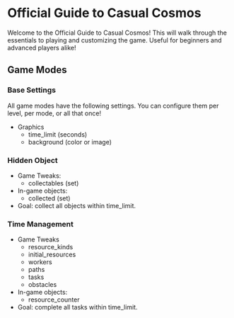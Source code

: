 # Official Guide to Casual Cosmos

Welcome to the Official Guide to Casual Cosmos! This will walk through
the essentials to playing and customizing the game. Useful for
beginners and advanced players alike!

## Game Modes

### Base Settings

All game modes have the following settings.
You can configure them per level, per mode,
or all that once!

- Graphics
  - time_limit (seconds)
  - background (color or image)

### Hidden Object

- Game Tweaks:
  - collectables (set)
- In-game objects:
  - collected (set)
- Goal: collect all objects within time_limit.

### Time Management

- Game Tweaks
  - resource_kinds
  - initial_resources
  - workers
  - paths
  - tasks
  - obstacles
- In-game objects:
  - resource_counter
- Goal: complete all tasks within time_limit.
